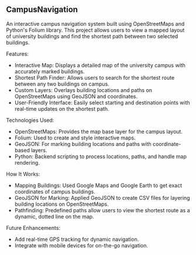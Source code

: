 ## CampusNavigation
An interactive campus navigation system built using OpenStreetMaps and Python's Folium library. This project allows users to view a mapped layout of university buildings and find the shortest path between two selected buildings.

Features:
- Interactive Map: Displays a detailed map of the university campus with accurately marked buildings.
- Shortest Path Finder: Allows users to search for the shortest route between any two buildings on campus.
- Custom Layers: Overlays building locations and paths on OpenStreetMaps using GeoJSON and coordinates.
- User-Friendly Interface: Easily select starting and destination points with real-time updates on the shortest path.

Technologies Used:
- OpenStreetMaps: Provides the map base layer for the campus layout.
- Folium: Used to create and style interactive maps.
- GeoJSON: For marking building locations and paths with coordinate-based layers.
- Python: Backend scripting to process locations, paths, and handle map rendering.

How It Works:
- Mapping Buildings: Used Google Maps and Google Earth to get exact coordinates of campus buildings.
- GeoJSON for Marking: Applied GeoJSON to create CSV files for layering building locations on OpenStreetMaps.
- Pathfinding: Predefined paths allow users to view the shortest route as a dynamic, dotted line on the map.

Future Enhancements:
- Add real-time GPS tracking for dynamic navigation.
- Integrate with mobile devices for on-the-go navigation.
